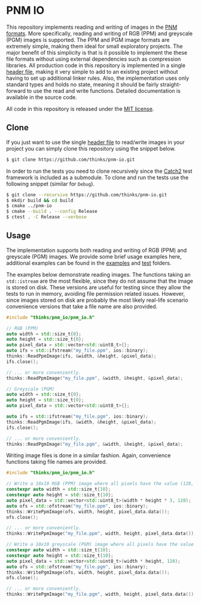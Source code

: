 # PNM IO
This repository implements reading and writing of images in the [PNM formats](https://en.wikipedia.org/wiki/Netpbm_format). More specifically, reading and writing of RGB (PPM) and greyscale (PGM) images is supported. The PPM and PGM image formats are extremely simple, making them ideal for small exploratory projects. The major benefit of this simplicity is that is it possible to implement the these file formats without using external dependencies such as compression libraries. All production code in this repository is implemented in a single [header file](https://github.com/thinks/ppm-io/blob/master/include/thinks/pnm_io/pnm_io.h), making it very simple to add to an existing project without having to set up additional linker rules. Also, the implementation uses only standard types and holds no state, meaning it should be fairly straight-forward to use the read and write functions. Detailed documentation is available in the source code.

All code in this repository is released under the [MIT license](https://en.wikipedia.org/wiki/MIT_License).

## Clone
If you just want to use the single [header file](https://github.com/thinks/ppm-io/blob/master/include/thinks/pnm_io/pnm_io.h) to read/write images in your project you can simply clone this repository using the snippet below.
```bash
$ git clone https://github.com/thinks/pnm-io.git
```
In order to run the tests you need to clone recursively since the [Catch2](https://github.com/catchorg/Catch2) test framework is included as a submodule. To clone and run the tests use the following snippet (similar for `Debug`).
```bash
$ git clone --recursive https://github.com/thinks/pnm-io.git
$ mkdir build && cd build
$ cmake ../pnm-io
$ cmake --build . --config Release
$ ctest . -C Release --verbose
```

## Usage
The implementation supports both reading and writing of RGB (PPM) and greyscale (PGM) images. We provide some brief usage examples here, additional examples can be found in the [examples](https://github.com/thinks/ppm-io/blob/master/examples/) and [test](https://github.com/thinks/ppm-io/blob/master/test/) folders.

The examples below demonstrate reading images. The functions taking an `std::istream` are the most flexible, since they do not assume that the image is stored on disk. These versions are useful for testing since they allow the tests to run in memory, avoiding file permission related issues. However, since images stored on disk are probably the most likely real-life scenario convenience versions that take a file name are also provided.
```cpp
#include "thinks/pnm_io/pnm_io.h"

// RGB (PPM)
auto width = std::size_t{0};
auto height = std::size_t{0};
auto pixel_data = std::vector<std::uint8_t>{};
auto ifs = std::ifstream("my_file.ppm", ios::binary);
thinks::ReadPpmImage(ifs, &width, &height, &pixel_data);
ifs.close();

// ... or more conveniently.
thinks::ReadPpmImage("my_file.ppm", &width, &height, &pixel_data);

// Greyscale (PGM)
auto width = std::size_t{0};
auto height = std::size_t{0};
auto pixel_data = std::vector<std::uint8_t>{};

auto ifs = std::ifstream("my_file.pgm", ios::binary);
thinks::ReadPgmImage(ifs, &width, &height, &pixel_data);
ifs.close();

// ... or more conveniently.
thinks::ReadPgmImage("my_file.pgm", &width, &height, &pixel_data);
```
Writing image files is done in a similar fashion. Again, convenience functions taking file names are provided. 
```cpp
#include "thinks/pnm_io/pnm_io.h"

// Write a 10x10 RGB (PPM) image where all pixels have the value (128, 128, 128).
constexpr auto width = std::size_t{10};
constexpr auto height = std::size_t{10};
auto pixel_data = std::vector<std::uint8_t>(width * height * 3, 128);
auto ofs = std::ofstream("my_file.ppm", ios::binary);
thinks::WritePpmImage(ofs, width, height, pixel_data.data());
ofs.close();

// ... or more conveniently.
thinks::WritePpmImage("my_file.ppm", width, height, pixel_data.data());

// Write a 10x10 greyscale (PGM) image where all pixels have the value 128.
constexpr auto width = std::size_t{10};
constexpr auto height = std::size_t{10};
auto pixel_data = std::vector<std::uint8_t>(width * height, 128);
auto ofs = std::ofstream("my_file.pgm", ios::binary);
thinks::WritePgmImage(ofs, width, height, pixel_data.data());
ofs.close();

// ... or more conveniently.
thinks::WritePgmImage("my_file.pgm", width, height, pixel_data.data());
```
